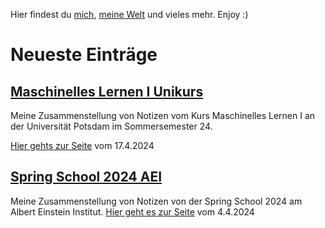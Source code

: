 
Hier findest du [mich](About_Me.md), [meine Welt](Blog.md) und vieles mehr.
Enjoy :)

# Neueste Einträge

## [Maschinelles Lernen I Unikurs](Blog/Maschinelles_Lernen_I.md)

Meine Zusammenstellung von Notizen vom Kurs Maschinelles Lernen I an der Universität Potsdam im Sommersemester 24.

[Hier gehts zur Seite](https://christiang7.github.io/Maschinelles-Lernen-I/) vom 17.4.2024

## [Spring School 2024 AEI](Blog/Spring-school-2024.md)

Meine Zusammenstellung von Notizen von der Spring School 2024 am Albert Einstein Institut.
[Hier geht es zur Seite](https://christiang7.github.io/Spring-School-2024/#/) vom 4.4.2024

<div hidden>
*

*

*

*

*

*

*

*

*

*

*

*

*

*

*

*

*

*

python3 -m http.server 3000

Blog (2)
- [ ] [[Physik:1»Bunte-Formeln:0»InT]] mit dem Github repo verbinden
- [ ] [[Physik:2»Schrödingers Katze in Farbe:0»InT]]
Next (2)
Planning (2)
- [ ] einige private Dinge veröffentlichen
	- [ ] HSP Orga mit Website, vielleicht Artikel dafür
	- [ ] Vita veröffentlichen
Backlog
- [ ] Eine Suche einfügen auf Seite
	- [*] Suche eingefügt
	- [ ] Suche funktioniert nur auf der Hauptseite, findet keine Einträge auf den Unterseiten
- [ ] Blog so ähnlich gestalten wie  Nils Vu  https://nilsvu.de/
	- [ ] Masonry https://masonry.desandro.com/
- [ ] den Blog in ein [[Zettelkasten:1»Gedankenspeicher-Einrichtung:1»Digital Garden:0»InT]] umwandeln?
	- [ ] bzw einfach kurz darüber schreiben und das mein Zettelkastensystem nicht kompatibel ist
- [ ] Blog Eintrag über die Konditionierung in beide Richtungen für das Gute und oder für das Böse
	- [ ] WEB Uhrwerk Orange (Film) - Wikipedia   https://de.wikipedia.org/wiki/Uhrwerk_Orange_(Film)
- [ ] [[Naturwissenschaften und Instrumentarien:2»Energieversorgung und ihre Begrenztheit:0»InT]]
- [ ] vielleicht Streaming wie hier Über PHYSICSoh - Twitch https://www.twitch.tv/physicsoh/about PhysicsOH - YouTube  https://www.youtube.com/@PhysicsOH/videos Influencer werden für Physik
- [ ] [[Physik:1»Github oder ähnliche Angebote für physikalische, soziale, philosophische Probleme benutzen:0»InT]]
- [ ] [[Zettelkasten:1»Gedankenspeicher-Einrichtung:2»Kanboard als Liste:0»InT]] wie im Alltag zu benutzen
- [ ] einen Blog über today i learned machen
- [ ] [[Zettelkasten:2»Bedingungen der Freiheit:0»InT]]
- [ ] make logo from this picture photo 2021-06-07 21-25-02.jpg with diffusion program
- [ ] [[Zettelkasten:1»Gedankenspeicher-Einrichtung:Entscheidungsproblem:0»InT]] darüber mal schreiben
- [ ] Musik mit Geschichten aufschreiben, das auf dem Blog machen
- [ ] [[Zettelkasten:2»Interaktion mit der heutigen Welt:0»InT]]
- [ ] [[Physik:2»Überall ist die Welt vorhanden:0»InT]]
- [ ] [[Zettelkasten:2»Lebensformen als Plattform:0»InT]]
- [ ] [[Zettelkasten:2»Aloy Klon von Horizon Forbidden West:0»InT]] Artikel darüber schreiben
- [ ] [[Zettelkasten:2»Die-Welt-in-der-Dynamik-erkennen]]
- [ ] [[Zettelkasten:2»Warum die Leere zu viel Aufmerksamkeit auf sich zieht]]
- [ ] [[Zettelkasten:2»Weißes Blatt]]
- [ ] [[Zettelkasten:2»Geistiger Prozess der Verzweiflung und Zweifel:0»InT]]
- [ ] [[Zettelkasten:2»Die einfachste Bewegung]]
- [ ] [[Zettelkasten:2»Erklärung zur Abneigung und Gegnerbildung]]
- [ ] - Artikel über Kinder und Lebensfragen in der Philosophie [[Philosophie:Philosophy with children.pdf]]
- [ ] [[Zettelkasten:2»Gibt es wirklich ein Schicksal, was durch höhere Mächte hervorgerufen wirdß.:0»InT]]
- [ ] [[Zettelkasten:2»Erklärung zur Abneigung und Gegnerbildung]]
- [ ] [[Zettelkasten:2»Wie Umgehen mit anderen Meinungen wenn sie der Allgemeinheit schädigt]]
- [ ] [[Zettelkasten:1»Pfad Hochsensibilität HSP:2»HSP alles nur Übergänger:0»InT]]
- [ ] Idee die für einen digital Garden geeignet wären bzw Artikel können so markiert werden
	- [ ] Für meinen Blog die Scannerecke(Scannermenge) einrichten. Links die ich am Tag finde auf dem Blog veröffentlichen.
	- [ ] Für den Blog eine Quatschecke(Probierecke) einrichten. Beliebige Sachen mal ausprobieren, kein fertiges Produkt.
- [ ] [[Zettelkasten:2»Warum heimkehren wollenß Stargate Universe]]
- [ ] [[Philosophie:Don’t take life so seriously - Montaigne’s lessons on the inner life.pdf:0»InT]]

</div>
